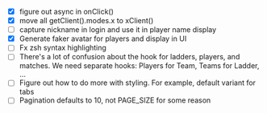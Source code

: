 - [x] figure out async in onClick()
- [x] move all getClient().modes.x to xClient()
- [ ] capture nickname in login and use it in player name display
- [x] Generate faker avatar for players and display in UI
- [ ] Fx zsh syntax highlighting
- [ ] There's a lot of confusion about the hook for ladders, players, and matches. We need separate hooks: Players for Team, Teams for Ladder, ...
- [ ] Figure out how to do more with styling. For example, default variant for tabs
- [ ] Pagination defaults to 10, not PAGE_SIZE for some reason